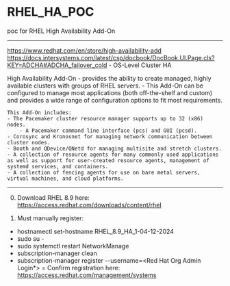 # RHEL_HA_POC
poc for RHEL High Availability Add-On

----------------------------------------------------------------------------------------------------------------------------------------

https://www.redhat.com/en/store/high-availability-add
https://docs.intersystems.com/latest/csp/docbook/DocBook.UI.Page.cls?KEY=ADCHA#ADCHA_failover_cold
    - OS-Level Cluster HA

High Availability Add-On
    - provides the ability to create managed, highly available clusters with groups of RHEL servers.
    - This Add-On can be configured to manage most applications (both off-the-shelf and custom) and provides a wide range of configuration options to fit most requirements.
    
    This Add-On includes:
    - The Pacemaker cluster resource manager supports up to 32 (x86) nodes.
        - A Pacemaker command line interface (pcs) and GUI (pcsd).
    - Corosync and Kronosnet for managing network communication between cluster nodes.
    - Booth and QDevice/QNetd for managing multisite and stretch clusters.
    - A collection of resource agents for many commonly used applications as well as support for user-created resource agents, management of systemd services, and containers.
    - A collection of fencing agents for use on bare metal servers, virtual machines, and cloud platforms.




----------------------------------------------------------------------------------------------------------------------------------------


0. Download RHEL 8.9 here:
https://access.redhat.com/downloads/content/rhel

1. Must manually register:
 - hostnamectl set-hostname RHEL_8.9_HA_1-04-12-2024
 - sudo su -
 - sudo systemctl restart NetworkManage
 - subscription-manager clean
 - subscription-manager register --username=<Red Hat Org Admin Login*> 
 =
Confirm registration here:
https://access.redhat.com/management/systems